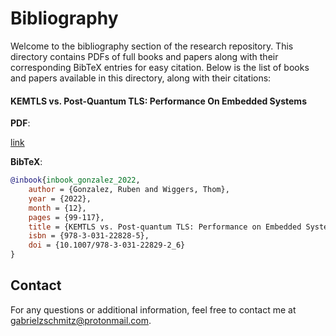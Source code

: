 # Bibliography

Welcome to the bibliography section of the research repository. This directory
contains PDFs of full books and papers along with their corresponding BibTeX
entries for easy citation. Below is the list of books and papers available in
this directory, along with their citations:

#### KEMTLS vs. Post-Quantum TLS: Performance On Embedded Systems

**PDF**: 

[link](./KEMTLS-VS-PQTLS-Performance.pdf)

**BibTeX**:
```bibtex
@inbook{inbook_gonzalez_2022,
    author = {Gonzalez, Ruben and Wiggers, Thom},
    year = {2022},
    month = {12},
    pages = {99-117},
    title = {KEMTLS vs. Post-quantum TLS: Performance on Embedded Systems},
    isbn = {978-3-031-22828-5},
    doi = {10.1007/978-3-031-22829-2_6}
}
```

## Contact

For any questions or additional information, feel free to contact me at
[gabrielzschmitz@protonmail.com](mailto:gabrielzschmitz@protonmail.com).
